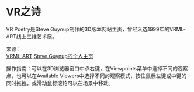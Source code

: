 # VR之诗
VR Poetry是Steve Guynup制作的3D版本网站主页，曾经入选1999年的VRML-ART线上三维艺术展。

来源：  
[VRML-ART](http://2016.emaf.de/emaf.de/_emaf/www.emaf.de/1999/german/vrml-art.html)
[Steve Guynup的个人主页](http://noel.pd.org/~thatguy/)

操作指南：可以在3D浏览器窗口中点右键，在Viewpoints菜单中选择不同的观察点，也可以在Available Viewers中选择不同的观察模式，按住鼠标左键或中键的同时拖拽，或滑动鼠标滚轮可以在场景中移动。